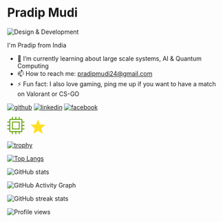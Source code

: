 # Pradip Mudi
![Design & Development](https://www.facebook.com/photo/?fbid=1808834745867892&set=a.222480437836672)

I'm Pradip from India


- 🌱 I’m currently learning about large scale systems, AI & Quantum Computing 
- 📫 How to reach me: pradipmudi24@gmail.com 
- ⚡ Fun fact: I also love gaming, ping me up if you want to have a match on Valorant or CS-GO 


[<img src='https://cdn.jsdelivr.net/npm/simple-icons@3.0.1/icons/github.svg' alt='github' height='40'>](https://github.com/pradipmudi)  [<img src='https://cdn.jsdelivr.net/npm/simple-icons@3.0.1/icons/linkedin.svg' alt='linkedin' height='40'>](https://www.linkedin.com/in/pradip-mudi-5a418b8a/)  [<img src='https://cdn.jsdelivr.net/npm/simple-icons@3.0.1/icons/facebook.svg' alt='facebook' height='40'>](https://www.facebook.com/pradipmudi24)  

<a href='https://docs.github.com/en/developers'><img src='https://raw.githubusercontent.com/acervenky/animated-github-badges/master/assets/devbadge.gif' width='40' height='40'></a> <a href='https://stars.github.com/'><img src='https://raw.githubusercontent.com/acervenky/animated-github-badges/master/assets/starbadge.gif' width='35' height='35'></a> 

[![trophy](https://github-profile-trophy.vercel.app/?username=pradipmudi)](https://github.com/ryo-ma/github-profile-trophy)

[![Top Langs](https://github-readme-stats.vercel.app/api/top-langs/?username=pradipmudi)](https://github.com/anuraghazra/github-readme-stats)

![GitHub stats](https://github-readme-stats.vercel.app/api?username=pradipmudi&show_icons=true&count_private=true)  

![GitHub Activity Graph](https://activity-graph.herokuapp.com/graph?username=pradipmudi)  

![GitHub streak stats](https://github-readme-streak-stats.herokuapp.com/?user=pradipmudi)  

![Profile views](https://gpvc.arturio.dev/pradipmudi)  
